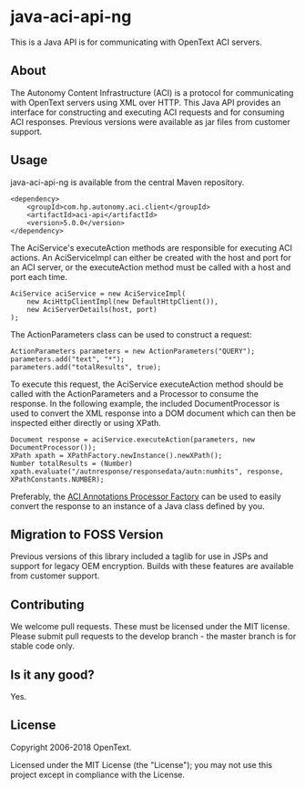 # java-aci-api-ng

This is a Java API is for communicating with OpenText ACI servers.

## About
The Autonomy Content Infrastructure (ACI) is a protocol for communicating with OpenText servers using XML over HTTP.
This Java API provides an interface for constructing and executing ACI requests and for consuming ACI responses. Previous
versions were available as jar files from customer support.

## Usage
java-aci-api-ng is available from the central Maven repository.

    <dependency>
        <groupId>com.hp.autonomy.aci.client</groupId>
        <artifactId>aci-api</artifactId>
        <version>5.0.0</version>
    </dependency>

The AciService's executeAction methods are responsible for executing ACI actions. An AciServiceImpl can either be created
with the host and port for an ACI server, or the executeAction method must be called with a host and port each time.

    AciService aciService = new AciServiceImpl(
        new AciHttpClientImpl(new DefaultHttpClient()),
        new AciServerDetails(host, port)
    );

The ActionParameters class can be used to construct a request:

    ActionParameters parameters = new ActionParameters("QUERY");
    parameters.add("text", "*");
    parameters.add("totalResults", true);

To execute this request, the AciService executeAction method should be called with the ActionParameters and a Processor to
consume the response. In the following example, the included DocumentProcessor is used to convert the XML response into a DOM
document which can then be inspected either directly or using XPath. 

    Document response = aciService.executeAction(parameters, new DocumentProcessor());
    XPath xpath = XPathFactory.newInstance().newXPath();
    Number totalResults = (Number) xpath.evaluate("/autnresponse/responsedata/autn:numhits", response, XPathConstants.NUMBER); 

Preferably, the [ACI Annotations Processor Factory](http://opentext-idol.github.io/java-aci-annotations-processor) can be used to
easily convert the response to an instance of a Java class defined by you.

## Migration to FOSS Version
Previous versions of this library included a taglib for use in JSPs and support for legacy OEM encryption. Builds with
these features are available from customer support.

## Contributing
We welcome pull requests. These must be licensed under the MIT license. Please submit pull requests to the develop
branch - the master branch is for stable code only.

## Is it any good?
Yes.

## License
Copyright 2006-2018 OpenText.

Licensed under the MIT License (the "License"); you may not use this project except in compliance with the License.
